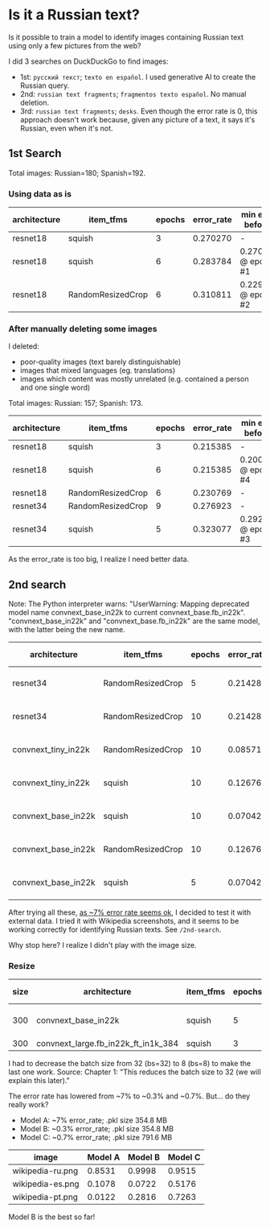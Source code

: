 # Is it a Russian text?

Is it possible to train a model to identify images containing Russian text using only a few pictures from the web?

I did 3 searches on DuckDuckGo to find images:
- 1st: `русский текст`; `texto en español`. I used generative AI to create the Russian query. 
- 2nd: `russian text fragments`; `fragmentos texto español`. No manual deletion.
- 3rd: `russian text fragments`; `desks`. Even though the error rate is 0, this approach doesn't work because, given any picture of a text, it says it's Russian, even when it's not.


## 1st Search
Total images: Russian=180; Spanish=192.

### Using data as is
|architecture         | item_tfms         |epochs|error_rate| min error before?  |
|---------------------|-------------------|------|----------|--------------------|
|resnet18             | squish            |  3   | 0.270270 |        -           |
|resnet18             | squish            |  6   | 0.283784 |0.270270 @ epoch #1 |
|resnet18             | RandomResizedCrop |  6   | 0.310811 |0.229730 @ epoch #2 |

### After manually deleting some images
I deleted:
- poor-quality images (text barely distinguishable)
- images that mixed languages (eg. translations)
- images which content was mostly unrelated (e.g. contained a person and one single word) 

Total images: Russian: 157; Spanish: 173.

|architecture         | item_tfms         |epochs|error_rate| min error before?  |
|---------------------|-------------------|------|----------|--------------------|
|resnet18             | squish            |  3   | 0.215385 |        -           |
|resnet18             | squish            |  6   | 0.215385 |0.200000 @ epoch #4 |
|resnet18             | RandomResizedCrop |  6   | 0.230769 |        -           |
|resnet34             | RandomResizedCrop |  9   | 0.276923 |        -           |
|resnet34             | squish            |  5   | 0.323077 |0.292308 @ epoch #3 |

As the error_rate is too big, I realize I need better data.


## 2nd search
Note: The Python interpreter warns: "UserWarning: Mapping deprecated model name convnext_base_in22k to current convnext_base.fb_in22k". "convnext_base_in22k" and "convnext_base.fb_in22k" are the same model, with the latter being the new name.

|architecture         | item_tfms         |epochs|error_rate| min error before?  |
|---------------------|-------------------|------|----------|--------------------|
|resnet34             | RandomResizedCrop | 5    | 0.214286 |0.200000 @ epoch #3 |
|resnet34             | RandomResizedCrop | 10   | 0.214286 |0.200000 @ epoch #4 |
|convnext_tiny_in22k  | RandomResizedCrop | 10   | 0.085714 |0.085714 @ epoch #6 |
|convnext_tiny_in22k  | squish            | 10   | 0.126761 |0.112676 @ epoch #8 |
|convnext_base_in22k  | squish            | 10   | 0.070423 |0.056338 @ epoch #8 |
|convnext_base_in22k  | RandomResizedCrop | 10   | 0.126761 |0.126761 @ epoch #2 |
|convnext_base_in22k  | squish            | 5    | 0.070423 |0.070423 @ epoch #3 |

After trying all these, [as ~7% error rate seems ok](https://www.youtube.com/watch?v=hBBOjCiFcuo&t=816s), I decided to test it with external data. I tried it with Wikipedia screenshots, and it seems to be working correctly for identifying Russian texts. See `/2nd-search`.

Why stop here? I realize I didn't play with the image size.

### Resize
size |architecture          | item_tfms         |epochs|error_rate| min error before?  |
-----|----------------------|-------------------|------|----------|--------------------|
300  |convnext_base_in22k   | squish            | 5    | 0.003571 |0.003571 @ epoch #2 |
300  |convnext_large.fb_in22k_ft_in1k_384| squish | 3  | 0.007143  | -

I had to decrease the batch size from 32 (bs=32) to 8 (bs=8) to make the last one work. Source: Chapter 1: "This reduces the batch size to 32 (we will explain this later)."

The error rate has lowered from ~7% to ~0.3% and ~0.7%. But... do they really work?

- Model A: ~7% error_rate; .pkl size 354.8 MB
- Model B: ~0.3% error_rate; .pkl size 354.8 MB
- Model C: ~0.7% error_rate; .pkl size 791.6 MB


image             | Model A  | Model B | Model C | 
------------------|----------|---------|---------| 
wikipedia-ru.png  | 0.8531   |  0.9998 | 0.9515  |
wikipedia-es.png  | 0.1078   |  0.0722 | 0.5176  |
wikipedia-pt.png  | 0.0122   |  0.2816 | 0.7263  |


Model B is the best so far!
